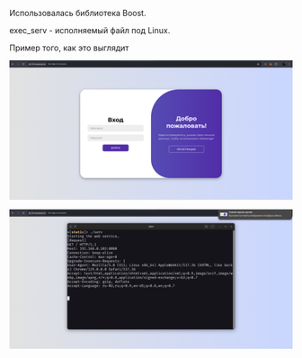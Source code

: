 Использовалась библиотека Boost.

exec_serv - исполняемый файл под Linux.

Пример того, как это выглядит

![1](https://github.com/Grokir/cpp_web_server/blob/main/backend/test/screenshots/1.png)

![2](https://github.com/Grokir/cpp_web_server/blob/main/backend/test/screenshots/2.png)
